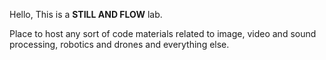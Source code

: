 Hello,
This is a **STILL AND FLOW** lab.

Place to host any sort of code materials related to image, video and sound processing, robotics and drones and everything else.
